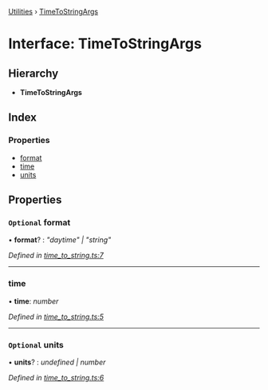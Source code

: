 [Utilities](../README.md) › [TimeToStringArgs](timetostringargs.md)

# Interface: TimeToStringArgs

## Hierarchy

* **TimeToStringArgs**

## Index

### Properties

* [format](timetostringargs.md#optional-format)
* [time](timetostringargs.md#time)
* [units](timetostringargs.md#optional-units)

## Properties

### `Optional` format

• **format**? : *"daytime" | "string"*

*Defined in [time_to_string.ts:7](https://github.com/noobiept/utilities/blob/01c66d5/source/time_to_string.ts#L7)*

___

###  time

• **time**: *number*

*Defined in [time_to_string.ts:5](https://github.com/noobiept/utilities/blob/01c66d5/source/time_to_string.ts#L5)*

___

### `Optional` units

• **units**? : *undefined | number*

*Defined in [time_to_string.ts:6](https://github.com/noobiept/utilities/blob/01c66d5/source/time_to_string.ts#L6)*
